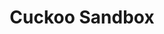 ---
codehost: https://github.com/cuckoosandbox
linkedin: https://linkedin.com/company-beta/18037769
logohandle: cuckoosandbox
sort: cuckoosandbox
title: Cuckoo Sandbox
website: https://cuckoosandbox.org/
---